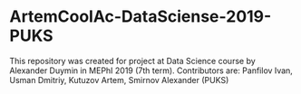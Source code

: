 # ArtemCoolAc-DataSciense-2019-PUKS
This repository was created for project at Data Science course by Alexander Duymin in MEPhI 2019 (7th term). Contributors are: Panfilov Ivan, Usman Dmitriy, Kutuzov Artem, Smirnov Alexander (PUKS)

